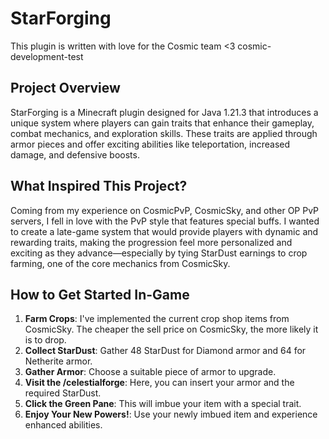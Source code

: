 # StarForging

This plugin is written with love for the Cosmic team <3
cosmic-development-test

## Project Overview

StarForging is a Minecraft plugin designed for Java 1.21.3 that introduces a unique system where players can gain traits that enhance their gameplay, combat mechanics, and exploration skills. These traits are applied through armor pieces and offer exciting abilities like teleportation, increased damage, and defensive boosts.

## What Inspired This Project?

Coming from my experience on CosmicPvP, CosmicSky, and other OP PvP servers, I fell in love with the PvP style that features special buffs. I wanted to create a late-game system that would provide players with dynamic and rewarding traits, making the progression feel more personalized and exciting as they advance—especially by tying StarDust earnings to crop farming, one of the core mechanics from CosmicSky.

## How to Get Started In-Game

1. **Farm Crops**: I've implemented the current crop shop items from CosmicSky. The cheaper the sell price on CosmicSky, the more likely it is to drop.
2. **Collect StarDust**: Gather 48 StarDust for Diamond armor and 64 for Netherite armor.
3. **Gather Armor**: Choose a suitable piece of armor to upgrade.
4. **Visit the /celestialforge**: Here, you can insert your armor and the required StarDust.
5. **Click the Green Pane**: This will imbue your item with a special trait.
6. **Enjoy Your New Powers!**: Use your newly imbued item and experience enhanced abilities.
